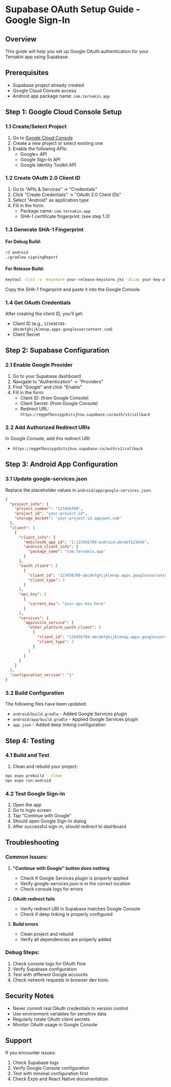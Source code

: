 # Supabase OAuth Setup Guide - Google Sign-In

## Overview
This guide will help you set up Google OAuth authentication for your Ternakin app using Supabase.

## Prerequisites
- Supabase project already created
- Google Cloud Console access
- Android app package name: `com.ternakin.app`

## Step 1: Google Cloud Console Setup

### 1.1 Create/Select Project
1. Go to [Google Cloud Console](https://console.cloud.google.com/)
2. Create a new project or select existing one
3. Enable the following APIs:
   - Google+ API
   - Google Sign-In API
   - Google Identity Toolkit API

### 1.2 Create OAuth 2.0 Client ID
1. Go to "APIs & Services" → "Credentials"
2. Click "Create Credentials" → "OAuth 2.0 Client IDs"
3. Select "Android" as application type
4. Fill in the form:
   - Package name: `com.ternakin.app`
   - SHA-1 certificate fingerprint: (see step 1.3)

### 1.3 Generate SHA-1 Fingerprint

#### For Debug Build:
```bash
cd android
./gradlew signingReport
```

#### For Release Build:
```bash
keytool -list -v -keystore your-release-keystore.jks -alias your-key-alias
```

Copy the SHA-1 fingerprint and paste it into the Google Console.

### 1.4 Get OAuth Credentials
After creating the client ID, you'll get:
- Client ID (e.g., `123456789-abcdefghijklmnop.apps.googleusercontent.com`)
- Client Secret

## Step 2: Supabase Configuration

### 2.1 Enable Google Provider
1. Go to your Supabase dashboard
2. Navigate to "Authentication" → "Providers"
3. Find "Google" and click "Enable"
4. Fill in the form:
   - Client ID: (from Google Console)
   - Client Secret: (from Google Console)
   - Redirect URL: `https://eggmfboszygzbitsjhso.supabase.co/auth/v1/callback`

### 2.2 Add Authorized Redirect URIs
In Google Console, add this redirect URI:
- `https://eggmfboszygzbitsjhso.supabase.co/auth/v1/callback`

## Step 3: Android App Configuration

### 3.1 Update google-services.json
Replace the placeholder values in `android/app/google-services.json`:

```json
{
  "project_info": {
    "project_number": "123456789",
    "project_id": "your-project-id",
    "storage_bucket": "your-project-id.appspot.com"
  },
  "client": [
    {
      "client_info": {
        "mobilesdk_app_id": "1:123456789:android:abcdef123456",
        "android_client_info": {
          "package_name": "com.ternakin.app"
        }
      },
      "oauth_client": [
        {
          "client_id": "123456789-abcdefghijklmnop.apps.googleusercontent.com",
          "client_type": 3
        }
      ],
      "api_key": [
        {
          "current_key": "your-api-key-here"
        }
      ],
      "services": {
        "appinvite_service": {
          "other_platform_oauth_client": [
            {
              "client_id": "123456789-abcdefghijklmnop.apps.googleusercontent.com",
              "client_type": 3
            }
          ]
        }
      }
    }
  ],
  "configuration_version": "1"
}
```

### 3.2 Build Configuration
The following files have been updated:
- `android/build.gradle` - Added Google Services plugin
- `android/app/build.gradle` - Applied Google Services plugin
- `app.json` - Added deep linking configuration

## Step 4: Testing

### 4.1 Build and Test
1. Clean and rebuild your project:
```bash
npx expo prebuild --clean
npx expo run:android
```

### 4.2 Test Google Sign-In
1. Open the app
2. Go to login screen
3. Tap "Continue with Google"
4. Should open Google Sign-In dialog
5. After successful sign-in, should redirect to dashboard

## Troubleshooting

### Common Issues:

1. **"Continue with Google" button does nothing**
   - Check if Google Services plugin is properly applied
   - Verify google-services.json is in the correct location
   - Check console logs for errors

2. **OAuth redirect fails**
   - Verify redirect URI in Supabase matches Google Console
   - Check if deep linking is properly configured

3. **Build errors**
   - Clean project and rebuild
   - Verify all dependencies are properly added

### Debug Steps:
1. Check console logs for OAuth flow
2. Verify Supabase configuration
3. Test with different Google accounts
4. Check network requests in browser dev tools

## Security Notes

- Never commit real OAuth credentials to version control
- Use environment variables for sensitive data
- Regularly rotate OAuth client secrets
- Monitor OAuth usage in Google Console

## Support

If you encounter issues:
1. Check Supabase logs
2. Verify Google Console configuration
3. Test with minimal configuration first
4. Check Expo and React Native documentation
